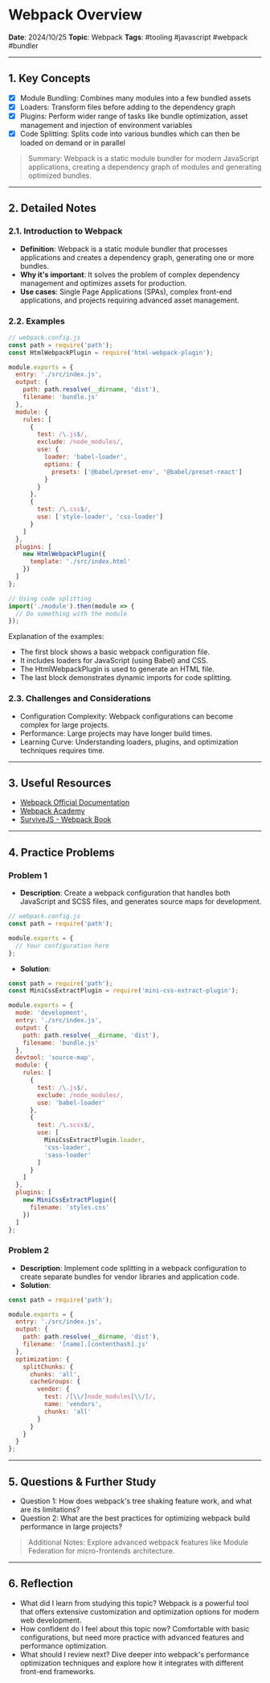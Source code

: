 # Webpack Overview

**Date**: 2024/10/25
**Topic**: Webpack
**Tags**: #tooling #javascript #webpack #bundler

---

## 1. Key Concepts

- [x] Module Bundling: Combines many modules into a few bundled assets
- [x] Loaders: Transform files before adding to the dependency graph
- [x] Plugins: Perform wider range of tasks like bundle optimization, asset management and injection of environment variables
- [x] Code Splitting: Splits code into various bundles which can then be loaded on demand or in parallel

> Summary: Webpack is a static module bundler for modern JavaScript applications, creating a dependency graph of modules and generating optimized bundles.

---

## 2. Detailed Notes

### 2.1. Introduction to Webpack

- **Definition**: Webpack is a static module bundler that processes applications and creates a dependency graph, generating one or more bundles.
- **Why it's important**: It solves the problem of complex dependency management and optimizes assets for production.
- **Use cases**: Single Page Applications (SPAs), complex front-end applications, and projects requiring advanced asset management.

### 2.2. Examples

```javascript
// webpack.config.js
const path = require('path');
const HtmlWebpackPlugin = require('html-webpack-plugin');

module.exports = {
  entry: './src/index.js',
  output: {
    path: path.resolve(__dirname, 'dist'),
    filename: 'bundle.js'
  },
  module: {
    rules: [
      {
        test: /\.js$/,
        exclude: /node_modules/,
        use: {
          loader: 'babel-loader',
          options: {
            presets: ['@babel/preset-env', '@babel/preset-react']
          }
        }
      },
      {
        test: /\.css$/,
        use: ['style-loader', 'css-loader']
      }
    ]
  },
  plugins: [
    new HtmlWebpackPlugin({
      template: './src/index.html'
    })
  ]
};

// Using code splitting
import('./module').then(module => {
  // Do something with the module
});
```

Explanation of the examples:

- The first block shows a basic webpack configuration file.
- It includes loaders for JavaScript (using Babel) and CSS.
- The HtmlWebpackPlugin is used to generate an HTML file.
- The last block demonstrates dynamic imports for code splitting.

### 2.3. Challenges and Considerations

- Configuration Complexity: Webpack configurations can become complex for large projects.
- Performance: Large projects may have longer build times.
- Learning Curve: Understanding loaders, plugins, and optimization techniques requires time.

---

## 3. Useful Resources

- [Webpack Official Documentation](https://webpack.js.org/)
- [Webpack Academy](https://webpack.academy/)
- [SurviveJS - Webpack Book](https://survivejs.com/webpack/)

---

## 4. Practice Problems

### Problem 1

- **Description**: Create a webpack configuration that handles both JavaScript and SCSS files, and generates source maps for development.

```javascript
// webpack.config.js
const path = require('path');

module.exports = {
  // Your configuration here
};
```

- **Solution**:

```javascript
const path = require('path');
const MiniCssExtractPlugin = require('mini-css-extract-plugin');

module.exports = {
  mode: 'development',
  entry: './src/index.js',
  output: {
    path: path.resolve(__dirname, 'dist'),
    filename: 'bundle.js'
  },
  devtool: 'source-map',
  module: {
    rules: [
      {
        test: /\.js$/,
        exclude: /node_modules/,
        use: 'babel-loader'
      },
      {
        test: /\.scss$/,
        use: [
          MiniCssExtractPlugin.loader,
          'css-loader',
          'sass-loader'
        ]
      }
    ]
  },
  plugins: [
    new MiniCssExtractPlugin({
      filename: 'styles.css'
    })
  ]
};
```

### Problem 2

- **Description**: Implement code splitting in a webpack configuration to create separate bundles for vendor libraries and application code.
- **Solution**:

```javascript
const path = require('path');

module.exports = {
  entry: './src/index.js',
  output: {
    path: path.resolve(__dirname, 'dist'),
    filename: '[name].[contenthash].js'
  },
  optimization: {
    splitChunks: {
      chunks: 'all',
      cacheGroups: {
        vendor: {
          test: /[\\/]node_modules[\\/]/,
          name: 'vendors',
          chunks: 'all'
        }
      }
    }
  }
};
```

---

## 5. Questions & Further Study

- Question 1: How does webpack's tree shaking feature work, and what are its limitations?
- Question 2: What are the best practices for optimizing webpack build performance in large projects?

> Additional Notes: Explore advanced webpack features like Module Federation for micro-frontends architecture.

---

## 6. Reflection

- What did I learn from studying this topic? Webpack is a powerful tool that offers extensive customization and optimization options for modern web development.
- How confident do I feel about this topic now? Comfortable with basic configurations, but need more practice with advanced features and performance optimization.
- What should I review next? Dive deeper into webpack's performance optimization techniques and explore how it integrates with different front-end frameworks.
